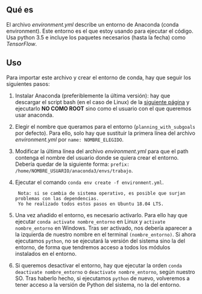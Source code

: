 ## Qué es

El archivo *environment.yml* describe un entorno de Anaconda (conda environment). 
Este entorno es el que estoy usando para ejecutar el código. Usa python 3.5 e incluye los paquetes necesarios
(hasta la fecha) como *TensorFlow*.

## Uso

Para importar este archivo y crear el entorno de conda, hay que seguir los siguientes pasos:

1. Instalar Anaconda (preferiblemente la última versión): hay que descargar el
script bash (en el caso de Linux) de la 
[siguiente página](https://www.anaconda.com/distribution/#linux) y ejecutarlo
**NO COMO ROOT** sino como el usuario con el que queremos usar anaconda.

2. Elegir el nombre que queramos para el entorno (`planning_with_subgoals` por defecto).
Para ello, solo hay que sustituir la primera línea del archivo *environment.yml* por
`name: NOMBRE_ELEGIDO`.

3. Modificar la última línea del archivo *environment.yml* para que el path contenga el
nombre del usuario donde se quiera crear el entorno. Debería quedar de la siguiente forma:
`prefix: /home/NOMBRE_USUARIO/anaconda3/envs/trabajo`.

4. Ejecutar el comando `conda env create -f environment.yml`.

	    Nota: si se cambia de sistema operativo, es posible que surjan problemas con las dependencias.
	    Yo he realizado todos estos pasos en Ubuntu 18.04 LTS.
	    
5. Una vez añadido el entorno, es necesario activarlo. Para ello hay que ejecutar
`conda activate nombre_entorno` en Linux y `activate nombre_entorno` en Windows.
Tras ser activado, nos debería aparecer a la izquierda de nuestro nombre en el
terminal `(nombre_entorno)`. Si ahora ejecutamos `python`, no se ejecutará la versión
del sistema sino la del entorno, de forma que tendremos acceso a todos los módulos
instalados en el entorno.
	   
6. Si queremos desactivar el entorno, hay que ejecutar la orden `conda deactivate nombre_entorno`
o `deactivate nombre_entorno`, según nuestro SO. Tras haberlo hecho, si ejecutamos `python`
de nuevo, volveremos a tener acceso a la versión de Python del sistema, no la del entorno.



